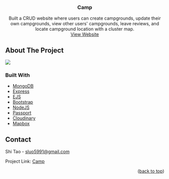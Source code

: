 <div id="top"></div>

<br />
<div align="center">

<h3 align="center">Camp</h3>

  <p align="center">
    Built a CRUD website where users can create campgrounds, update their own campgrounds, view other users' campgrounds, leave reviews, and locate campground location with a cluster map. 
    <br />
    <a href="https://boiling-forest-08773.herokuapp.com/">View Website</a>
    </p>
</div>

<!-- ABOUT THE PROJECT -->
## About The Project

<img src="https://github.com/SLuo490/camp/blob/master/Camp%20Landing%20Page.png">

### Built With

* [MongoDB](https://www.mongodb.com/)
* [Express](https://expressjs.com/)
* [EJS](https://ejs.co/)
* [Bootstrap](https://getbootstrap.com)
* [NodeJS](https://nodejs.org/en/)
* [Passport](https://www.passportjs.org/)
* [Cloudinary](https://cloudinary.com/)
* [Mapbox](https://www.mapbox.com/)

<!-- CONTACT -->
## Contact

Shi Tao - sluo5991@gmail.com

Project Link: [Camp](https://github.com/SLuo490/camp)

<p align="right">(<a href="#top">back to top</a>)</p>
